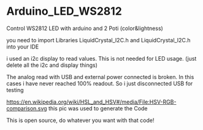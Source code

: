 # Arduino_LED_WS2812
Control WS2812 LED with arduino and 2 Poti (color&amp;lightness)

you need to import Libraries 
LiquidCrystal_I2C.h and
LiquidCrystal_I2C.h
into your IDE

i used an i2c display to read values. This is not needed for LED usage. (just delete all the i2c and display things)

The analog read with USB and external power connected is broken. In this cases i have never reached 100% readout. So i just disconnected USB for testing

https://en.wikipedia.org/wiki/HSL_and_HSV#/media/File:HSV-RGB-comparison.svg
this pic was used to generate the Code


This is open source, do whatever you want with that code!
